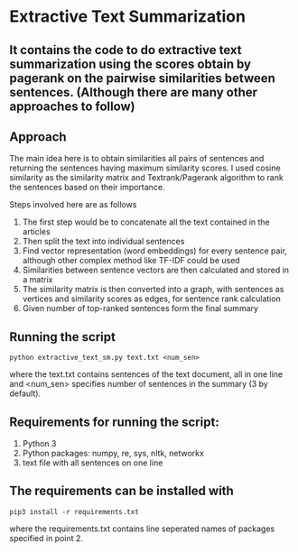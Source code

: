 

# Extractive Text Summarization
## It contains the code to do extractive text summarization using the scores obtain by pagerank on the pairwise similarities between sentences. (Although there are many other approaches to follow)

## Approach
The main idea  here is to obtain similarities all pairs of sentences and returning the sentences having maximum similarity scores. 
I used cosine similarity as the similarity matrix and Textrank/Pagerank algorithm to rank the sentences based on their importance.

Steps involved here are as follows

1. The first step would be to concatenate all the text contained in the articles
2. Then split the text into individual sentences
3. Find vector representation (word embeddings) for every sentence pair, although other complex method like TF-IDF could be used
4. Similarities between sentence vectors are then calculated and stored in a matrix
5. The similarity matrix is then converted into a graph, with sentences as vertices and similarity scores as edges, for sentence rank calculation
6. Given number of top-ranked sentences form the final summary

## Running the script
```
python extractive_text_sm.py text.txt <num_sen>
```

where the text.txt contains sentences of the text document, all in one line and <num_sen> specifies number of sentences in the summary (3 by default).

## Requirements for running the script:
1. Python 3
2. Python packages: numpy, re, sys, nltk, networkx
3. text file with all sentences on one line

## The requirements can be installed with
```
pip3 install -r requirements.txt
```
where the requirements.txt contains line seperated names of packages specified in point 2.
